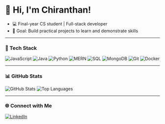 # 👋 Hi, I'm Chiranthan!

- 💻 Final-year CS student | Full-stack developer
- 🎯 Goal: Build practical projects to learn and demonstrate skills

---

### 🧠 Tech Stack

![JavaScript](https://img.shields.io/badge/JavaScript-F7DF1E?style=for-the-badge\&logo=javascript\&logoColor=black)
![Java](https://img.shields.io/badge/Java-007396?style=for-the-badge\&logo=java\&logoColor=white)
![Python](https://img.shields.io/badge/Python-3776AB?style=for-the-badge\&logo=python\&logoColor=white)
![MERN](https://img.shields.io/badge/MERN-DB5E00?style=for-the-badge\&logo=react\&logoColor=white)
![SQL](https://img.shields.io/badge/SQL-4479A1?style=for-the-badge\&logo=postgresql\&logoColor=white)
![MongoDB](https://img.shields.io/badge/MongoDB-47A248?style=for-the-badge\&logo=mongodb\&logoColor=white)
![Git](https://img.shields.io/badge/Git-F05032?style=for-the-badge\&logo=git\&logoColor=white)
![Docker](https://img.shields.io/badge/Docker-2496ED?style=for-the-badge\&logo=docker\&logoColor=white)

---

### 📊 GitHub Stats

![GitHub Stats](https://github-readme-stats.vercel.app/api?username=ChiraX\&show_icons=true\&theme=radical)
![Top Languages](https://github-readme-stats.vercel.app/api/top-langs/?username=ChiraX\&layout=compact\&theme=radical)

---

### 🌐 Connect with Me

[![LinkedIn](https://img.shields.io/badge/LinkedIn-blue?style=for-the-badge\&logo=linkedin)](https://www.linkedin.com/in/chiranthan-ms-567a71302/) 


